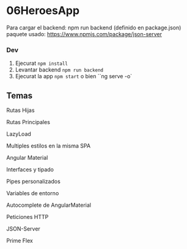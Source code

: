 # 06HeroesApp

Para cargar el backend: npm run backend (definido en package.json)
paquete usado: https://www.npmjs.com/package/json-server

### Dev

1. Ejecurat `npm install`
2. Levantar backend `npm run backend`
3. Ejecurat la app `npm start` o bien ``ng serve -o`

## Temas

Rutas Hijas

Rutas Principales

LazyLoad

Multiples estilos en la misma SPA

Angular Material

Interfaces y tipado

Pipes personalizados

Variables de entorno

Autocomplete de AngularMaterial

Peticiones HTTP

JSON-Server

Prime Flex
